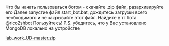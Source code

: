 Что бы начать пользоваться ботом - скачайте .zip файл, разархивируйте его
Далее запустие файл start_bot.bat, дождитесь загрузки всего необходимого и не закрывайте этот файл. 
Найдите в тг бота @rico2shbot
Пользуйтесь!
P.S. убедитесь, что у Вас установлено MongoDB локально на устройстве

[lab_work_UD-master.zip](https://github.com/user-attachments/files/19397388/lab_work_UD-master.zip)
